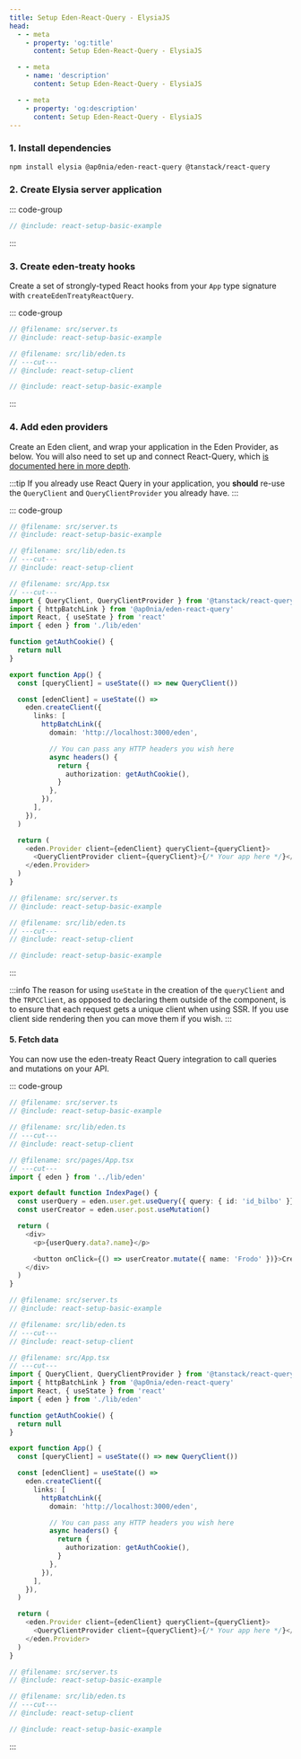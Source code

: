 ```yaml
---
title: Setup Eden-React-Query - ElysiaJS
head:
  - - meta
    - property: 'og:title'
      content: Setup Eden-React-Query - ElysiaJS

  - - meta
    - name: 'description'
      content: Setup Eden-React-Query - ElysiaJS

  - - meta
    - property: 'og:description'
      content: Setup Eden-React-Query - ElysiaJS
---
```


<template>

```typescript twoslash include react-setup-basic-example
import { Elysia, t } from 'elysia'
import { edenPlugin } from '@ap0nia/eden-react-query'

const users = [
  {
    id: 'id_bilbo',
    name: 'bilbo',
  },
]

export const app = new Elysia()
  .use(edenPlugin({ batch: true }))
  .get('/', () => 'Hello, World!')
  .get(
    '/user',
    (context) => {
      return users.find((user) => user.id === context.query.id)
    },
    {
      query: t.Object({
        id: t.String(),
      }),
    },
  )
  .post(
    '/user',
    (context) => {
      const newUser = {
        id: `id_${context.body.name}`,
        name: context.body.name,
      }

      users.push(newUser)

      return users
    },
    {
      body: t.Object({
        name: t.String(),
      }),
    },
  )

export type App = typeof app
```

```typescript twoslash include react-setup-client
// @noErrors
import { createEdenTreatyReactQuery } from '@ap0nia/eden-react-query'
import type { App } from '../server'

export const eden = createEdenTreatyReactQuery<App>()
```

</template>

### 1. Install dependencies

```sh npm2yarn
npm install elysia @ap0nia/eden-react-query @tanstack/react-query
```

### 2. Create Elysia server application

::: code-group

```typescript twoslash [src/server.ts]
// @include: react-setup-basic-example
```

:::

### 3. Create eden-treaty hooks

Create a set of strongly-typed React hooks from your `App` type signature with `createEdenTreatyReactQuery`.

::: code-group

```typescript twoslash [src/lib/eden.ts]
// @filename: src/server.ts
// @include: react-setup-basic-example

// @filename: src/lib/eden.ts
// ---cut---
// @include: react-setup-client
```

```typescript twoslash [src/server.ts]
// @include: react-setup-basic-example
```

:::

### 4. Add eden providers

Create an Eden client, and wrap your application in the Eden Provider, as below.
You will also need to set up and connect React-Query,
which [is documented here in more depth](https://tanstack.com/query/latest/docs/framework/react/quick-start).

:::tip
If you already use React Query in your application,
you **should** re-use the `QueryClient` and `QueryClientProvider` you already have.
:::

::: code-group

```typescript twoslash [src/App.tsx]
// @filename: src/server.ts
// @include: react-setup-basic-example

// @filename: src/lib/eden.ts
// ---cut---
// @include: react-setup-client

// @filename: src/App.tsx
// ---cut---
import { QueryClient, QueryClientProvider } from '@tanstack/react-query'
import { httpBatchLink } from '@ap0nia/eden-react-query'
import React, { useState } from 'react'
import { eden } from './lib/eden'

function getAuthCookie() {
  return null
}

export function App() {
  const [queryClient] = useState(() => new QueryClient())

  const [edenClient] = useState(() =>
    eden.createClient({
      links: [
        httpBatchLink({
          domain: 'http://localhost:3000/eden',

          // You can pass any HTTP headers you wish here
          async headers() {
            return {
              authorization: getAuthCookie(),
            }
          },
        }),
      ],
    }),
  )

  return (
    <eden.Provider client={edenClient} queryClient={queryClient}>
      <QueryClientProvider client={queryClient}>{/* Your app here */}</QueryClientProvider>
    </eden.Provider>
  )
}
```

```typescript twoslash [src/lib/eden.ts]
// @filename: src/server.ts
// @include: react-setup-basic-example

// @filename: src/lib/eden.ts
// ---cut---
// @include: react-setup-client
```

```typescript twoslash [src/server.ts]
// @include: react-setup-basic-example
```

:::

:::info
The reason for using `useState` in the creation of the `queryClient` and the `TRPCClient`,
as opposed to declaring them outside of the component, is to ensure that each request gets a unique client when using SSR.
If you use client side rendering then you can move them if you wish.
:::

#### 5. Fetch data

You can now use the eden-treaty React Query integration to call queries and mutations on your API.

::: code-group

```typescript twoslash [src/pages/IndexPage.tsx]
// @filename: src/server.ts
// @include: react-setup-basic-example

// @filename: src/lib/eden.ts
// ---cut---
// @include: react-setup-client

// @filename: src/pages/App.tsx
// ---cut---
import { eden } from '../lib/eden'

export default function IndexPage() {
  const userQuery = eden.user.get.useQuery({ query: { id: 'id_bilbo' }})
  const userCreator = eden.user.post.useMutation()

  return (
    <div>
      <p>{userQuery.data?.name}</p>

      <button onClick={() => userCreator.mutate({ name: 'Frodo' })}>Create Frodo</button>
    </div>
  )
}
```

```typescript twoslash [src/App.tsx]
// @filename: src/server.ts
// @include: react-setup-basic-example

// @filename: src/lib/eden.ts
// ---cut---
// @include: react-setup-client

// @filename: src/App.tsx
// ---cut---
import { QueryClient, QueryClientProvider } from '@tanstack/react-query'
import { httpBatchLink } from '@ap0nia/eden-react-query'
import React, { useState } from 'react'
import { eden } from './lib/eden'

function getAuthCookie() {
  return null
}

export function App() {
  const [queryClient] = useState(() => new QueryClient())

  const [edenClient] = useState(() =>
    eden.createClient({
      links: [
        httpBatchLink({
          domain: 'http://localhost:3000/eden',

          // You can pass any HTTP headers you wish here
          async headers() {
            return {
              authorization: getAuthCookie(),
            }
          },
        }),
      ],
    }),
  )

  return (
    <eden.Provider client={edenClient} queryClient={queryClient}>
      <QueryClientProvider client={queryClient}>{/* Your app here */}</QueryClientProvider>
    </eden.Provider>
  )
}
```

```typescript twoslash [src/lib/eden.ts]
// @filename: src/server.ts
// @include: react-setup-basic-example

// @filename: src/lib/eden.ts
// ---cut---
// @include: react-setup-client
```

```typescript twoslash [src/server.ts]
// @include: react-setup-basic-example
```

:::
